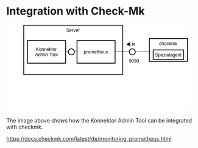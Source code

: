# Integration with Check-Mk

![Architecture](docs/checkmk.png?raw=true "Integration with checkmk")

The image above shows how the Konnektor Admin Tool can be integrated with checkmk.

https://docs.checkmk.com/latest/de/monitoring_prometheus.html